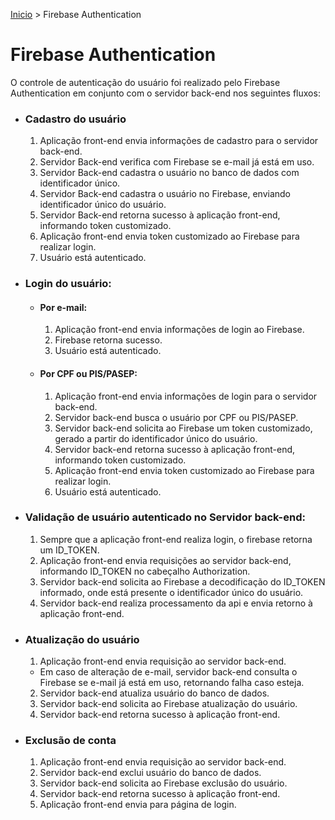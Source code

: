 [Inicio](../README.md) > Firebase Authentication
# Firebase Authentication
O controle de autenticação do usuário foi realizado pelo Firebase Authentication em conjunto com o servidor back-end nos seguintes fluxos:

  - ### Cadastro do usuário
    1. Aplicação front-end envia informações de cadastro para o servidor back-end.
    2. Servidor Back-end verifica com Firebase se e-mail já está em uso.
    3. Servidor Back-end cadastra o usuário no banco de dados com identificador único.
    4. Servidor Back-end cadastra o usuário no Firebase, enviando identificador único do usuário.
    5. Servidor Back-end retorna sucesso à aplicação front-end, informando token customizado.
    6. Aplicação front-end envia token customizado ao Firebase para realizar login.
    7. Usuário está autenticado.
  - ### Login do usuário:
    - #### Por e-mail:
      1. Aplicação front-end envia informações de login ao Firebase.
      2. Firebase retorna sucesso.
      3. Usuário está autenticado.
    - #### Por CPF ou PIS/PASEP:
      1. Aplicação front-end envia informações de login para o servidor back-end.
      2. Servidor back-end busca o usuário por CPF ou PIS/PASEP.
      3. Servidor back-end solicita ao Firebase um token customizado, gerado a partir do identificador único do usuário.
      4. Servidor back-end retorna sucesso à aplicação front-end, informando token customizado.
      5. Aplicação front-end envia token customizado ao Firebase para realizar login.
      6. Usuário está autenticado.
  - ### Validação de usuário autenticado no Servidor back-end:
    1. Sempre que a aplicação front-end realiza login, o firebase retorna um ID_TOKEN.
    2. Aplicação front-end envia requisições ao servidor back-end, informando ID_TOKEN no cabeçalho Authorization.
    3. Servidor back-end solicita ao Firebase a decodificação do ID_TOKEN informado, onde está presente o identificador único do usuário.
    4. Servidor back-end realiza processamento da api e envia retorno à aplicação front-end.
  - ### Atualização do usuário
    1. Aplicação front-end envia requisição ao servidor back-end.
      - Em caso de alteração de e-mail, servidor back-end consulta o Firebase se e-mail já está em uso, retornando falha caso esteja.
    2. Servidor back-end atualiza usuário do banco de dados.
    3. Servidor back-end solicita ao Firebase atualização do usuário.
    4. Servidor back-end retorna sucesso à aplicação front-end.
  - ### Exclusão de conta
    1. Aplicação front-end envia requisição ao servidor back-end.
    2. Servidor back-end exclui usuário do banco de dados.
    3. Servidor back-end solicita ao Firebase exclusão do usuário.
    4. Servidor back-end retorna sucesso à aplicação front-end.
    5. Aplicação front-end envia para página de login.